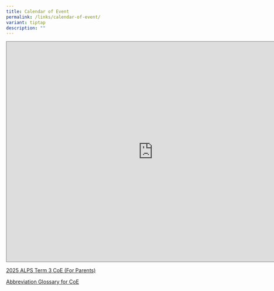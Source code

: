 ```yaml
---
title: Calendar of Event
permalink: /links/calendar-of-event/
variant: tiptap
description: ""
---
```

<div class="iframe-wrapper">
<iframe style="border:solid 1px #777" height="600" width="800" allowfullscreen="true" frameborder="0" src="https://calendar.google.com/calendar/embed?height=600&amp;wkst=1&amp;ctz=Asia%2FSingapore&amp;showPrint=0&amp;src=cHJpbWFyeXNjaG9vbGFsZXhhbmRyYUBnbWFpbC5jb20&amp;color=%23039BE5"></iframe>
</div>
<p><a href="/files/2025_ALPS_Term_3_CoE__For_Parents_.pdf" rel="noopener nofollow" target="_blank">2025 ALPS Term 3 CoE (For Parents)</a>
</p>
<p><a href="/files/Abbreviation___Glossary_for_CoE.pdf" rel="noopener nofollow" target="_blank">Abbreviation Glossary for CoE</a>
</p>